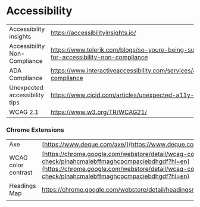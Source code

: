 # Accessibility

|  |  |
| :--- | :--- |
| Accessibility insights | https://accessibilityinsights.io/ |
| Accessibility Non-Compliance | https://www.telerik.com/blogs/so-youre-being-sued-for-accessibility-non-compliance |
| ADA Compliance | https://www.interactiveaccessibility.com/services/ada-compliance |
| Unexpected accessibility tips | https://www.cjcid.com/articles/unexpected-a11y-tips/ |
| WCAG 2.1 | https://www.w3.org/TR/WCAG21/ |

### Chrome Extensions

|  |  |
| :--- | :--- |
| Axe | [https://www.deque.com/axe/](https://www.deque.com/axe/) |
| WCAG color contrast | [https://chrome.google.com/webstore/detail/wcag-color-contrast-check/plnahcmalebffmaghcpcmpaciebdhgdf?hl=en](https://chrome.google.com/webstore/detail/wcag-color-contrast-check/plnahcmalebffmaghcpcmpaciebdhgdf?hl=en) |
| Headings Map | https://chrome.google.com/webstore/detail/headingsmap/flbjommegcjonpdmenkdiocclhjacmbi |
|  |  |

